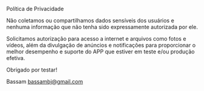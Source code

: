 Política de Privacidade

Não coletamos ou compartilhamos dados sensíveis dos usuários e nenhuma informação que não tenha sido expressamente autorizada por ele.

Solicitamos autorização para acesso a internet e arquivos como fotos e vídeos, além da divulgação de anúncios e notificações para proporcionar o melhor desempenho e suporte do APP que estiver em teste e/ou produção efetiva.

Obrigado por testar!

Bassam
bassambj@gmail.com
